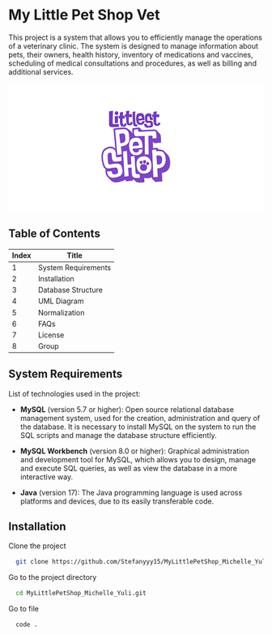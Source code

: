 # My Little Pet Shop Vet

This project is a system that allows you to efficiently manage the operations of a veterinary clinic. The system is designed to manage information about pets, their owners, health history, inventory of medications and vaccines, scheduling of medical consultations and procedures, as well as billing and additional services.

![Logo](lps-logo.png)

## Table of Contents 

| Index | Title |
| ------ | --------------- |
| 1 | System Requirements |
| 2 | Installation |
| 3 | Database Structure |
| 4 | UML Diagram |
| 5 | Normalization |
| 6 | FAQs |
| 7 | License |
| 8 | Group |

## System Requirements

List of technologies used in the project:
- **MySQL** (version 5.7 or higher): Open source relational database management system, used for the creation, administration and query of the database. It is necessary to install MySQL on the system to run the SQL scripts and manage the database structure efficiently.

- **MySQL Workbench** (version 8.0 or higher): Graphical administration and development tool for MySQL, which allows you to design, manage and execute SQL queries, as well as view the database in a more interactive way.

- **Java** (version 17): The Java programming language is used across platforms and devices, due to its easily transferable code. 

## Installation

Clone the project

```bash
  git clone https://github.com/Stefanyyy15/MyLittlePetShop_Michelle_Yuli.git
```

Go to the project directory

```bash
  cd MyLittlePetShop_Michelle_Yuli.git
```

Go to file

```bash
  code .
```